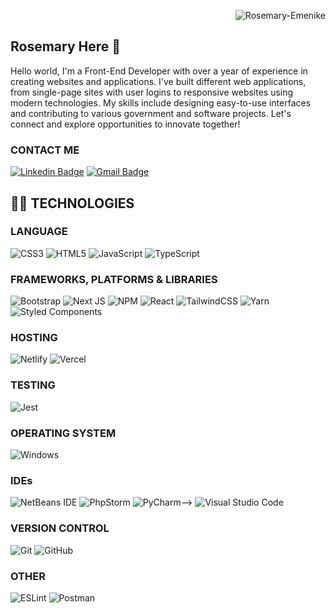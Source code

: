 <p align="right"> <img src="https://komarev.com/ghpvc/?username=Rosemary-Emenike&label=visitors%20&color=202124&style=plastic" alt="Rosemary-Emenike" /> </p>

## Rosemary Here 👋

Hello world, I'm a Front-End Developer with over a year of experience in creating websites and applications. I've built different web applications, from single-page sites with user logins to responsive websites using modern technologies. My skills include designing easy-to-use interfaces and contributing to various government and software projects.
Let's connect and explore opportunities to innovate together!

### CONTACT ME

[![Linkedin Badge](https://img.shields.io/badge/-Rosemary%20Emenike%20--%20LinkedIn-blue?style=flat-square&logo=Linkedin&logoColor=white&link=https://www.linkedin.com/in/rosemary-emenike/)](https://www.linkedin.com/in/rosemary-emenike)
[![Gmail Badge](https://img.shields.io/badge/-erosemary1470@gmail.com-c14438?style=flat-square&logo=Gmail&logoColor=white&link=mailto:erosemary1470@gmail.com)](mailto:erosemary1470@gmail.com)

<!--[![Rosemary's github activity graph](https://activity-graph.herokuapp.com/graph?username=Rosemary-Emenike&theme=xcode)](https://git.io/Rosemary-Emenike)
-->
## 👩‍💻 TECHNOLOGIES

### LANGUAGE

![CSS3](https://img.shields.io/badge/css3-%231572B6.svg?style=for-the-badge&logo=css3&logoColor=white)
![HTML5](https://img.shields.io/badge/html5-%23E34F26.svg?style=for-the-badge&logo=html5&logoColor=white)
![JavaScript](https://img.shields.io/badge/javascript-%23323330.svg?style=for-the-badge&logo=javascript&logoColor=%23F7DF1E)
![TypeScript](https://img.shields.io/badge/typescript-%23007ACC.svg?style=for-the-badge&logo=typescript&logoColor=white)
<!--![PHP](https://img.shields.io/badge/php-%23777BB4.svg?style=for-the-badge&logo=php&logoColor=white)-->
<!--![Python](https://img.shields.io/badge/python-3670A0?style=for-the-badge&logo=python&logoColor=ffdd54)-->
<!--![SASS](https://img.shields.io/badge/SASS-hotpink.svg?style=for-the-badge&logo=SASS&logoColor=white)-->

### FRAMEWORKS, PLATFORMS & LIBRARIES

![Bootstrap](https://img.shields.io/badge/bootstrap-%23563D7C.svg?style=for-the-badge&logo=bootstrap&logoColor=white)
![Next JS](https://img.shields.io/badge/Next-black?style=for-the-badge&logo=next.js&logoColor=white)
![NPM](https://img.shields.io/badge/NPM-%23000000.svg?style=for-the-badge&logo=npm&logoColor=white)
![React](https://img.shields.io/badge/react-%2320232a.svg?style=for-the-badge&logo=react&logoColor=%2361DAFB)
![TailwindCSS](https://img.shields.io/badge/tailwindcss-%2338B2AC.svg?style=for-the-badge&logo=tailwind-css&logoColor=white)
![Yarn](https://img.shields.io/badge/yarn-%232C8EBB.svg?style=for-the-badge&logo=yarn&logoColor=white)
![Styled Components](https://img.shields.io/badge/styled--components-DB7093?style=for-the-badge&logo=styled-components&logoColor=white)
<!--![NodeJS](https://img.shields.io/badge/node.js-6DA55F?style=for-the-badge&logo=node.js&logoColor=white)-->

### HOSTING

![Netlify](https://img.shields.io/badge/netlify-%23430098.svg?style=for-the-badge&logo=netlify&logoColor=white)
![Vercel](https://img.shields.io/badge/vercel-%23000000.svg?style=for-the-badge&logo=vercel&logoColor=white)

<!--### SERVERS

![Apache](https://img.shields.io/badge/apache-%23D42029.svg?style=for-the-badge&logo=apache&logoColor=white)
![Apache Maven](https://img.shields.io/badge/Apache%20Maven-C71A36?style=for-the-badge&logo=Apache%20Maven&logoColor=white)-->

<!--### DATABASES

![MariaDB](https://img.shields.io/badge/MariaDB-003545?style=for-the-badge&logo=mariadb&logoColor=white)
![MongoDB](https://img.shields.io/badge/MongoDB-%234ea94b.svg?style=for-the-badge&logo=mongodb&logoColor=white)
![MySQL](https://img.shields.io/badge/mysql-E26D00.svg?style=for-the-badge&logo=mysql&logoColor=white)
![SQLite](https://img.shields.io/badge/sqlite-%2307405e.svg?style=for-the-badge&logo=sqlite&logoColor=white)
![Postgres](https://img.shields.io/badge/postgres-%23316192.svg?style=for-the-badge&logo=postgresql&logoColor=white)

### ORM

![Prisma](https://img.shields.io/badge/Prisma-3982CE?style=for-the-badge&logo=Prisma&logoColor=white)
-->
### TESTING

<!--![cypress](https://img.shields.io/badge/-cypress-%23E5E5E5?style=for-the-badge&logo=cypress&logoColor=058a5e)-->
![Jest](https://img.shields.io/badge/-jest-%23C21325?style=for-the-badge&logo=jest&logoColor=white)

### OPERATING SYSTEM

<!--![Linux](https://img.shields.io/badge/Linux-FCC624?style=for-the-badge&logo=linux&logoColor=black)-->
![Windows](https://img.shields.io/badge/Windows-0078D6?style=for-the-badge&logo=windows&logoColor=white)

### IDEs

![NetBeans IDE](https://img.shields.io/badge/NetBeansIDE-1B6AC6.svg?style=for-the-badge&logo=apache-netbeans-ide&logoColor=white)
![PhpStorm](https://img.shields.io/badge/phpstorm-143?style=for-the-badge&logo=phpstorm&logoColor=black&color=black&labelColor=darkorchid)
![PyCharm](https://img.shields.io/badge/pycharm-143?style=for-the-badge&logo=pycharm&logoColor=black&color=black&labelColor=green)-->
![Visual Studio Code](https://img.shields.io/badge/Visual%20Studio%20Code-0078d7.svg?style=for-the-badge&logo=visual-studio-code&logoColor=white)
<!--![IntelliJ IDEA](https://img.shields.io/badge/IntelliJIDEA-000000.svg?style=for-the-badge&logo=intellij-idea&logoColor=white)
<!--![WebStorm](https://img.shields.io/badge/webstorm-143?style=for-the-badge&logo=webstorm&logoColor=white&color=black)-->

### VERSION CONTROL

![Git](https://img.shields.io/badge/git-%23F05033.svg?style=for-the-badge&logo=git&logoColor=white)
![GitHub](https://img.shields.io/badge/github-%23121011.svg?style=for-the-badge&logo=github&logoColor=white)

### OTHER

![ESLint](https://img.shields.io/badge/ESLint-4B3263?style=for-the-badge&logo=eslint&logoColor=white)
![Postman](https://img.shields.io/badge/Postman-FF6C37?style=for-the-badge&logo=postman&logoColor=white)

<!--## 📈 STATS

<p align="left">
  <img width="45%" src="https://github-readme-stats.vercel.app/api?username=Rosemary-Emenike&show_icons=true&theme=onedark" />
  <img width="45%" src="https://github-readme-streak-stats.herokuapp.com?user=Rosemary-Emenike&theme=onedark&date_format=M%20j%5B%2C%20Y%5D" />
</p>
<p align="left">
  <img width="45%" src="https://github-readme-stats.vercel.app/api/top-langs/?username=Rosemary-Emenike&theme=onedark&layout=compact" />
</p>
-->
